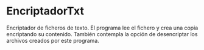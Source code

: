 # EncriptadorTxt
Encriptador de ficheros de texto. El programa lee el fichero y crea una copia encriptando su contenido.
También contempla la opción de desencriptar los archivos creados por este programa.
